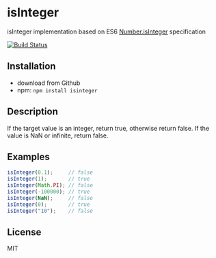 isInteger
=========
isInteger implementation based on ES6 [Number.isInteger](https://developer.mozilla.org/pl/docs/Web/JavaScript/Reference/Global_Objects/Number/isInteger) specification

[![Build Status](https://travis-ci.org/Sahadar/isInteger.svg)](https://travis-ci.org/Sahadar/isInteger)

## Installation
* download from Github
* npm: `npm install isinteger`

## Description

If the target value is an integer, return true, otherwise return false. If the value is NaN or infinite, return false.

## Examples

```javascript
isInteger(0.1);     // false
isInteger(1);       // true
isInteger(Math.PI); // false
isInteger(-100000); // true
isInteger(NaN);     // false
isInteger(0);       // true
isInteger("10");    // false
```

## License

MIT
